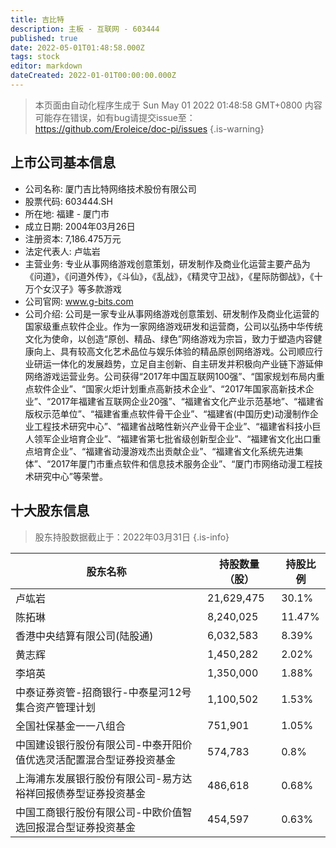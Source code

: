 ```yaml
---
title: 吉比特
description: 主板 - 互联网 - 603444
published: true
date: 2022-05-01T01:48:58.000Z
tags: stock
editor: markdown
dateCreated: 2022-01-01T00:00:00.000Z
---
```


> 本页面由自动化程序生成于 Sun May 01 2022 01:48:58 GMT+0800
> 内容可能存在错误，如有bug请提交issue至：https://github.com/Eroleice/doc-pi/issues
{.is-warning}

## 上市公司基本信息
- 公司名称: 厦门吉比特网络技术股份有限公司
- 股票代码: 603444.SH
- 所在地: 福建 - 厦门市
- 成立日期: 2004年03月26日
- 注册资本: 7,186.475万元
- 法定代表人: 卢竑岩
- 主营业务: 专业从事网络游戏创意策划，研发制作及商业化运营主要产品为《问道》，《问道外传》，《斗仙》，《乱战》，《精灵守卫战》，《星际防御战》，《十万个女汉子》等多款游戏
- 公司官网: www.g-bits.com
- 公司介绍: 公司是一家专业从事网络游戏创意策划、研发制作及商业化运营的国家级重点软件企业。作为一家网络游戏研发和运营商，公司以弘扬中华传统文化为使命，以创造“原创、精品、绿色”网络游戏为宗旨，致力于塑造内容健康向上、具有较高文化艺术品位与娱乐体验的精品原创网络游戏。公司顺应行业研运一体化的发展趋势，立足自主创新、自主研发并积极向产业链下游延伸网络游戏运营业务。公司获得“2017年中国互联网100强”、“国家规划布局内重点软件企业”、“国家火炬计划重点高新技术企业”、“2017年国家高新技术企业”、“2017年福建省互联网企业20强”、“福建省文化产业示范基地”、“福建省版权示范单位”、“福建省重点软件骨干企业”、“福建省(中国历史)动漫制作企业工程技术研究中心”、“福建省战略性新兴产业骨干企业”、“福建省科技小巨人领军企业培育企业”、“福建省第七批省级创新型企业”、“福建省文化出口重点培育企业”、“福建省动漫游戏杰出贡献企业”、“福建省文化系统先进集体”、“2017年厦门市重点软件和信息技术服务企业”、“厦门市网络动漫工程技术研究中心”等荣誉。


## 十大股东信息
> 股东持股数据截止于：2022年03月31日
{.is-info}

| 股东名称 | 持股数量（股） | 持股比例 |
| --- | --- | --- |
| 卢竑岩 | 21,629,475 | 30.1% |
| 陈拓琳 | 8,240,025 | 11.47% |
| 香港中央结算有限公司(陆股通) | 6,032,583 | 8.39% |
| 黄志辉 | 1,450,282 | 2.02% |
| 李培英 | 1,350,000 | 1.88% |
| 中泰证券资管-招商银行-中泰星河12号集合资产管理计划 | 1,100,502 | 1.53% |
| 全国社保基金一一八组合 | 751,901 | 1.05% |
| 中国建设银行股份有限公司-中泰开阳价值优选灵活配置混合型证券投资基金 | 574,783 | 0.8% |
| 上海浦东发展银行股份有限公司-易方达裕祥回报债券型证券投资基金 | 486,618 | 0.68% |
| 中国工商银行股份有限公司-中欧价值智选回报混合型证券投资基金 | 454,597 | 0.63% |




